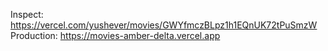 Inspect: https://vercel.com/yushever/movies/GWYfmczBLpz1h1EQnUK72tPuSmzW
Production: https://movies-amber-delta.vercel.app
